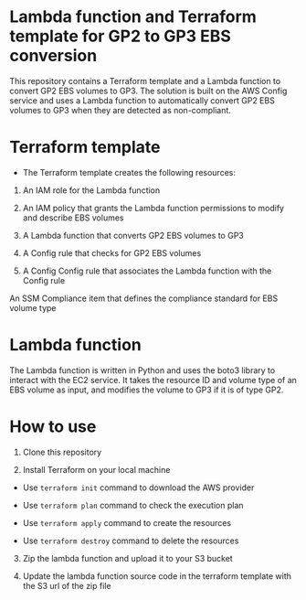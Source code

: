 # Lambda function and Terraform template for GP2 to GP3 EBS conversion

This repository contains a Terraform template and a Lambda function to convert GP2 EBS volumes to GP3. The solution is built on the AWS Config service and uses a Lambda function to automatically convert GP2 EBS volumes to GP3 when they are detected as non-compliant.

#  Terraform template

- The Terraform template creates the following resources:

1. An IAM role for the Lambda function

2. An IAM policy that grants the Lambda function permissions to modify and describe EBS volumes

3. A Lambda function that converts GP2 EBS volumes to GP3

4. A Config rule that checks for GP2 EBS volumes

5. A Config Config rule that associates the Lambda function with the Config rule

An SSM Compliance item that defines the compliance standard for EBS volume type 

#  Lambda function
The Lambda function is written in Python and uses the boto3 library to interact with the EC2 service. It takes the resource ID and volume type of an EBS volume as input, and modifies the volume to GP3 if it is of type GP2.


# How to use
1. Clone this repository

2. Install Terraform on your local machine

- Use `terraform init` command to download the AWS provider

- Use `terraform plan` command to check the execution plan

- Use `terraform apply` command to create the resources

- Use `terraform destroy` command to delete the resources

3. Zip the lambda function and upload it to your S3 bucket

4. Update the lambda function source code in the terraform template with the S3 url of the zip file
